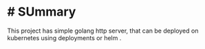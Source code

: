 # # SUmmary

This project has simple golang http server, that can be deployed on kubernetes using deployments or helm .
